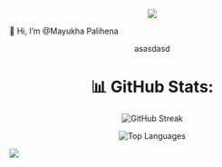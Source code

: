 <p align="center">
<img src="https://c4.wallpaperflare.com/wallpaper/32/575/601/mountains-rock-graphics-pixels-wallpaper-preview.jpg" />
</p>

👋 Hi, I’m @Mayukha Palihena<br>


<p align="center">asasdasd</p>


<h1 align="center">📊 GitHub Stats:</h1>
<p align="center">
  <img src="https://github-readme-streak-stats.herokuapp.com/?user=LokoGod&theme=radical&hide_border=true" alt="GitHub Streak" />
</p>
<p align="center">
  <img src="https://github-readme-stats.vercel.app/api/top-langs/?username=LokoGod&theme=radical&hide_border=true&include_all_commits=true&count_private=true&layout=compact" alt="Top Languages" />
</p>

[![](https://visitcount.itsvg.in/api?id=LokoGod&icon=0&color=0)](https://visitcount.itsvg.in)

<!-- Proudly created with GPRM ( https://gprm.itsvg.in ) -->
